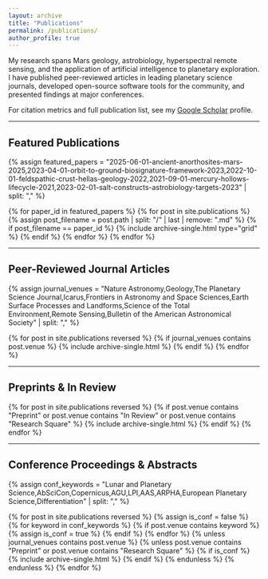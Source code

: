 ```yaml
---
layout: archive
title: "Publications"
permalink: /publications/
author_profile: true
---
```


My research spans Mars geology, astrobiology, hyperspectral remote sensing, and the application of artificial intelligence to planetary exploration. I have published peer-reviewed articles in leading planetary science journals, developed open-source software tools for the community, and presented findings at major conferences.

For citation metrics and full publication list, see my [Google Scholar](https://scholar.google.com/citations?user=1DCuzasAAAAJ&hl=en) profile.

---

## Featured Publications

{% assign featured_papers = "2025-06-01-ancient-anorthosites-mars-2025,2023-04-01-orbit-to-ground-biosignature-framework-2023,2022-10-01-feldspathic-crust-hellas-geology-2022,2021-09-01-mercury-hollows-lifecycle-2021,2023-02-01-salt-constructs-astrobiology-targets-2023" | split: "," %}

{% for paper_id in featured_papers %}
  {% for post in site.publications %}
    {% assign post_filename = post.path | split: "/" | last | remove: ".md" %}
    {% if post_filename == paper_id %}
      {% include archive-single.html type="grid" %}
    {% endif %}
  {% endfor %}
{% endfor %}

---

## Peer-Reviewed Journal Articles

{% assign journal_venues = "Nature Astronomy,Geology,The Planetary Science Journal,Icarus,Frontiers in Astronomy and Space Sciences,Earth Surface Processes and Landforms,Science of the Total Environment,Remote Sensing,Bulletin of the American Astronomical Society" | split: "," %}

{% for post in site.publications reversed %}
  {% if journal_venues contains post.venue %}
    {% include archive-single.html %}
  {% endif %}
{% endfor %}

---

## Preprints & In Review

{% for post in site.publications reversed %}
  {% if post.venue contains "Preprint" or post.venue contains "In Review" or post.venue contains "Research Square" %}
    {% include archive-single.html %}
  {% endif %}
{% endfor %}

---

## Conference Proceedings & Abstracts

{% assign conf_keywords = "Lunar and Planetary Science,AbSciCon,Copernicus,AGU,LPI,AAS,ARPHA,European Planetary Science,Differentiation" | split: "," %}

{% for post in site.publications reversed %}
  {% assign is_conf = false %}
  {% for keyword in conf_keywords %}
    {% if post.venue contains keyword %}
      {% assign is_conf = true %}
    {% endif %}
  {% endfor %}
  {% unless journal_venues contains post.venue %}
    {% unless post.venue contains "Preprint" or post.venue contains "Research Square" %}
      {% if is_conf %}
        {% include archive-single.html %}
      {% endif %}
    {% endunless %}
  {% endunless %}
{% endfor %}